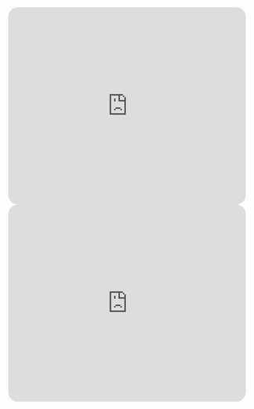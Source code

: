 <iframe src="https://scratch.mit.edu/projects/1168404675/embed" style="border-radius: 20px;"
allowtransparency="true" width="485" height="402" frameborder="0" scrolling="no" allowfullscreen></iframe>

<iframe src="https://discord.com/widget?id=1316337715721011322&theme=dark" width="485" height="402"
allowtransparency="true" frameborder="0" 
style="border-radius: 20px;"
sandbox="allow-popups allow-popups-to-escape-sandbox allow-same-origin allow-scripts"></iframe>